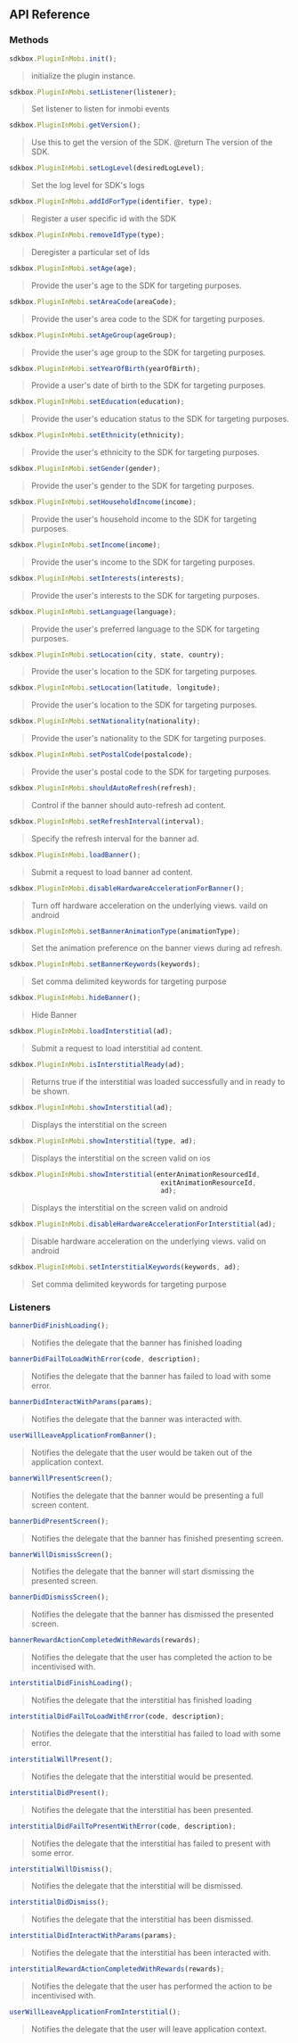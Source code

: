 ## API Reference

### Methods
```javascript
sdkbox.PluginInMobi.init();
```
>  initialize the plugin instance.

```javascript
sdkbox.PluginInMobi.setListener(listener);
```
> Set listener to listen for inmobi events

```javascript
sdkbox.PluginInMobi.getVersion();
```
> Use this to get the version of the SDK.
@return The version of the SDK.

```javascript
sdkbox.PluginInMobi.setLogLevel(desiredLogLevel);
```
> Set the log level for SDK's logs

```javascript
sdkbox.PluginInMobi.addIdForType(identifier, type);
```
> Register a user specific id with the SDK

```javascript
sdkbox.PluginInMobi.removeIdType(type);
```
> Deregister a particular set of Ids

```javascript
sdkbox.PluginInMobi.setAge(age);
```
> Provide the user's age to the SDK for targeting purposes.

```javascript
sdkbox.PluginInMobi.setAreaCode(areaCode);
```
> Provide the user's area code to the SDK for targeting purposes.

```javascript
sdkbox.PluginInMobi.setAgeGroup(ageGroup);
```
> Provide the user's age group to the SDK for targeting purposes.

```javascript
sdkbox.PluginInMobi.setYearOfBirth(yearOfBirth);
```
> Provide a user's date of birth to the SDK for targeting purposes.

```javascript
sdkbox.PluginInMobi.setEducation(education);
```
> Provide the user's education status to the SDK for targeting purposes.

```javascript
sdkbox.PluginInMobi.setEthnicity(ethnicity);
```
> Provide the user's ethnicity to the SDK for targeting purposes.

```javascript
sdkbox.PluginInMobi.setGender(gender);
```
> Provide the user's gender to the SDK for targeting purposes.

```javascript
sdkbox.PluginInMobi.setHouseholdIncome(income);
```
> Provide the user's household income to the SDK for targeting purposes.

```javascript
sdkbox.PluginInMobi.setIncome(income);
```
> Provide the user's income to the SDK for targeting purposes.

```javascript
sdkbox.PluginInMobi.setInterests(interests);
```
> Provide the user's interests to the SDK for targeting purposes.

```javascript
sdkbox.PluginInMobi.setLanguage(language);
```
> Provide the user's preferred language to the SDK for targeting purposes.

```javascript
sdkbox.PluginInMobi.setLocation(city, state, country);
```
> Provide the user's location to the SDK for targeting purposes.

```javascript
sdkbox.PluginInMobi.setLocation(latitude, longitude);
```
> Provide the user's location to the SDK for targeting purposes.

```javascript
sdkbox.PluginInMobi.setNationality(nationality);
```
> Provide the user's nationality to the SDK for targeting purposes.

```javascript
sdkbox.PluginInMobi.setPostalCode(postalcode);
```
> Provide the user's postal code to the SDK for targeting purposes.

```javascript
sdkbox.PluginInMobi.shouldAutoRefresh(refresh);
```
> Control if the banner should auto-refresh ad content.

```javascript
sdkbox.PluginInMobi.setRefreshInterval(interval);
```
> Specify the refresh interval for the banner ad.

```javascript
sdkbox.PluginInMobi.loadBanner();
```
> Submit a request to load banner ad content.

```javascript
sdkbox.PluginInMobi.disableHardwareAccelerationForBanner();
```
> Turn off hardware acceleration on the underlying views.
vaild on android

```javascript
sdkbox.PluginInMobi.setBannerAnimationType(animationType);
```
> Set the animation preference on the banner views during ad refresh.

```javascript
sdkbox.PluginInMobi.setBannerKeywords(keywords);
```
> Set comma delimited keywords for targeting purpose

```javascript
sdkbox.PluginInMobi.hideBanner();
```
> Hide Banner

```javascript
sdkbox.PluginInMobi.loadInterstitial(ad);
```
> Submit a request to load interstitial ad content.

```javascript
sdkbox.PluginInMobi.isInterstitialReady(ad);
```
> Returns true if the interstitial was loaded successfully and in ready to be shown.

```javascript
sdkbox.PluginInMobi.showInterstitial(ad);
```
> Displays the interstitial on the screen

```javascript
sdkbox.PluginInMobi.showInterstitial(type, ad);
```
> Displays the interstitial on the screen
valid on ios

```javascript
sdkbox.PluginInMobi.showInterstitial(enterAnimationResourcedId,
                                      exitAnimationResourceId,
                                      ad);
```
> Displays the interstitial on the screen
valid on android

```javascript
sdkbox.PluginInMobi.disableHardwareAccelerationForInterstitial(ad);
```
> Disable hardware acceleration on the underlying views.
valid on android

```javascript
sdkbox.PluginInMobi.setInterstitialKeywords(keywords, ad);
```
> Set comma delimited keywords for targeting purpose


### Listeners
```javascript
bannerDidFinishLoading();
```
> Notifies the delegate that the banner has finished loading

```javascript
bannerDidFailToLoadWithError(code, description);
```
> Notifies the delegate that the banner has failed to load with some error.

```javascript
bannerDidInteractWithParams(params);
```
> Notifies the delegate that the banner was interacted with.

```javascript
userWillLeaveApplicationFromBanner();
```
> Notifies the delegate that the user would be taken out of the application context.

```javascript
bannerWillPresentScreen();
```
> Notifies the delegate that the banner would be presenting a full screen content.

```javascript
bannerDidPresentScreen();
```
> Notifies the delegate that the banner has finished presenting screen.

```javascript
bannerWillDismissScreen();
```
> Notifies the delegate that the banner will start dismissing the presented screen.

```javascript
bannerDidDismissScreen();
```
> Notifies the delegate that the banner has dismissed the presented screen.

```javascript
bannerRewardActionCompletedWithRewards(rewards);
```
> Notifies the delegate that the user has completed the action to be incentivised with.

```javascript
interstitialDidFinishLoading();
```
> Notifies the delegate that the interstitial has finished loading

```javascript
interstitialDidFailToLoadWithError(code, description);
```
> Notifies the delegate that the interstitial has failed to load with some error.

```javascript
interstitialWillPresent();
```
> Notifies the delegate that the interstitial would be presented.

```javascript
interstitialDidPresent();
```
> Notifies the delegate that the interstitial has been presented.

```javascript
interstitialDidFailToPresentWithError(code, description);
```
> Notifies the delegate that the interstitial has failed to present with some error.

```javascript
interstitialWillDismiss();
```
> Notifies the delegate that the interstitial will be dismissed.

```javascript
interstitialDidDismiss();
```
> Notifies the delegate that the interstitial has been dismissed.

```javascript
interstitialDidInteractWithParams(params);
```
> Notifies the delegate that the interstitial has been interacted with.

```javascript
interstitialRewardActionCompletedWithRewards(rewards);
```
> Notifies the delegate that the user has performed the action to be incentivised with.

```javascript
userWillLeaveApplicationFromInterstitial();
```
> Notifies the delegate that the user will leave application context.


